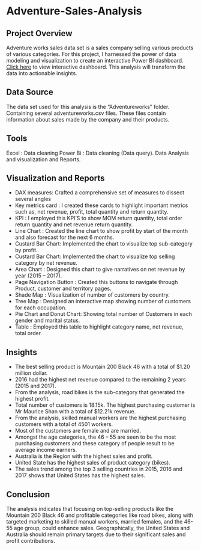 # Adventure-Sales-Analysis

## Project Overview

Adventure works sales data set is a sales company selling various products of various categories. For this project, I harnessed the power of data modeling and visualization to create an interactive Power BI dashboard.  [Click here](https://app.powerbi.com/view?r=eyJrIjoiNzU3OThiMGQtMTFiOC00NTQwLWEwZDktMjEyOTczMTk0ZWNhIiwidCI6ImRmODY3OWNkLWE4MGUtNDVkOC05OWFjLWM4M2VkN2ZmOTVhMCJ9) to view interactive dashboard.  This analysis will transform the data into actionable insights.

## Data Source

The data set used for this analysis is the “Adventureworks” folder. Containing several adventureworks.csv files. These files contain information about sales made by the company and their products. 

## Tools

Excel : Data cleaning
Power Bi : Data cleaning (Data query). Data Analysis and visualization and Reports.

## Visualization and Reports

- DAX measures: Crafted a comprehensive set of measures to dissect several angles
- Key metrics card : I created these cards to highlight important metrics such as, net revenue, profit, total quantity and return quantity.
- KPI : I employed this KPI’S  to show MOM return quantity, total order return quantity and net  revenue return quantity.
- Line Chart : Created the line chart to show profit by start of the month and also forecast for the next 6 months.
- Custard Bar Chart: Implemented the chart to visualize top sub-category by profit.
- Custard Bar Chart: Implemented the chart to visualize top selling category by net revenue.
- Area Chart : Designed this chart to give narratives on net revenue by year (2015 – 2017).
- Page Navigation Button : Created this buttons to navigate through Product, customer and territory pages.
- Shade Map : Visualization of number of customers by country.
- Tree Map : Designed an interactive map showing number of customers for each occupation.
- Pie Chart and Donut Chart:  Showing total number of Customers in each gender and marital status.
- Table : Employed this table to highlight category name, net revenue, total order.

 ## Insights

- The best selling product is Mountain 200 Black 46 with a total of $1.20 million dollar.
- 2016 had the highest net revenue compared to the remaining 2 years (2015 and 2017).
- From the analysis, road bikes is the sub-category that generated the highest profit.
- Total number of customers is 18.15k. The highest purchasing customer is Mr Maurice Shan with a total of $12.21k revenue.
- From the analysis, skilled manual workers are the highest purchasing customers with  a total of 4501 workers.
- Most of the customers are female and are married.
- Amongst the age categories, the 46 – 55 are seen to be the most purchasing customers and these category of people result to be average income earners.
- Australia is the Region with the highest sales and profit.
- United State has the highest sales of product category (bikes).
- The sales trend among the top 3 selling countries in 2015, 2016 and 2017 shows that United States has the highest sales.

## Conclusion

The analysis indicates that focusing on top-selling products like the Mountain 200 Black 46 and profitable categories like road bikes, along with targeted marketing to skilled manual workers, married females, and the 46-55 age group, could enhance sales. Geographically, the United States and Australia should remain primary targets due to their significant sales and profit contributions.

